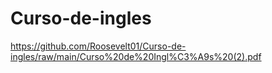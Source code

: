 # Curso-de-ingles
https://github.com/Roosevelt01/Curso-de-ingles/raw/main/Curso%20de%20Ingl%C3%A9s%20(2).pdf
